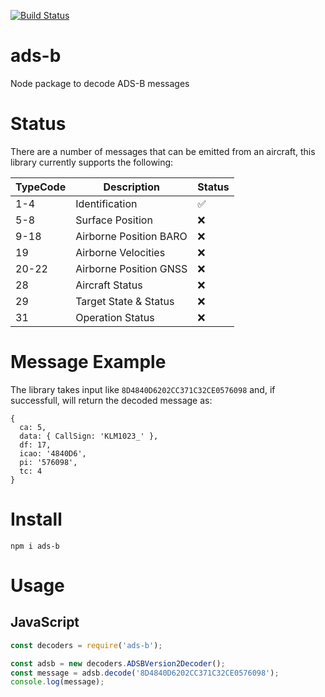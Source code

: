 [![Build Status](https://travis-ci.org/mattlaver/ads-b.svg?branch=master)](https://travis-ci.org/mattlaver/ads-b)
# ads-b

Node package to decode ADS-B messages

# Status

There are a number of messages that can be emitted from an aircraft, this library currently supports the following:

| TypeCode | Description            | Status |
| -------- | ---------------------- | ------ |
| 1-4      | Identification         | ✅     |
| 5-8      | Surface Position       | ❌     |
| 9-18     | Airborne Position BARO | ❌     |
| 19       | Airborne Velocities    | ❌     |
| 20-22    | Airborne Position GNSS | ❌     |
| 28       | Aircraft Status        | ❌     |
| 29       | Target State & Status  | ❌     |
| 31       | Operation Status       | ❌     |

# Message Example

The library takes input like `8D4840D6202CC371C32CE0576098` and, if successfull, will return the decoded message as:

```
{
  ca: 5,
  data: { CallSign: 'KLM1023_' },
  df: 17,
  icao: '4840D6',
  pi: '576098',
  tc: 4
}
```

# Install

`npm i ads-b`

# Usage

## JavaScript

```javascript
const decoders = require('ads-b');

const adsb = new decoders.ADSBVersion2Decoder();
const message = adsb.decode('8D4840D6202CC371C32CE0576098');
console.log(message);
```

